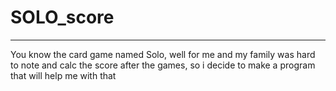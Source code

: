 # SOLO_score

---

You know the card game named Solo, well for me and my family was hard to note and calc the score after the games, so i decide to make a program that will help me with that
